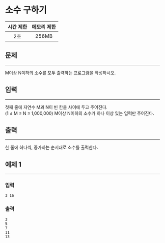소수 구하기
============================
|시간 제한|메모리 제한|
|:---:|:---:|
|2초|256MB|

## 문제
-------
M이상 N이하의 소수를 모두 출력하는 프로그램을 작성하시오.</br>

## 입력
-------
첫째 줄에 자연수 M과 N이 빈 칸을 사이에 두고 주어진다.</br>
(1 ≤ M ≤ N ≤ 1,000,000) M이상 N이하의 소수가 하나 이상 있는 입력만 주어진다.</br>

## 출력
-------
한 줄에 하나씩, 증가하는 순서대로 소수를 출력한다.</br>

## 예제 1
-------
### 입력
```
3 16
```
### 출력
```
3
5
7
11
13
```
